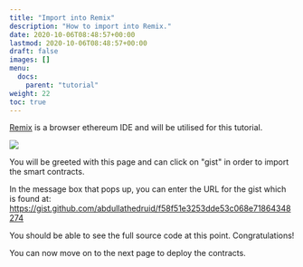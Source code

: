 ```yaml
---
title: "Import into Remix"
description: "How to import into Remix."
date: 2020-10-06T08:48:57+00:00
lastmod: 2020-10-06T08:48:57+00:00
draft: false
images: []
menu:
  docs:
    parent: "tutorial"
weight: 22
toc: true
---
```


[Remix](https://remix.ethereum.org/) is a browser ethereum IDE and will be utilised for this tutorial.

![](https://lh6.googleusercontent.com/FP3y1YVOgR1UEvw6ABpka3BFt7oli9mBDBBjfpPMNlOZranDskMsxxFY2iu3Y5O5UBU3Xu3MePm5NGFR6jBoNuGbO3TyVmnNv3aCD9VLhjG6BwnmtcSqtiiSOBMpgt4gz2SUTdFY )

You will be greeted with this page and can click on "gist" in order to import the smart contracts.

In the message box that pops up, you can enter the URL for the gist which is found at: <https://gist.github.com/abdullathedruid/f58f51e3253dde53c068e71864348274>

You should be able to see the full source code at this point. Congratulations!

You can now move on to the next page to deploy the contracts.

